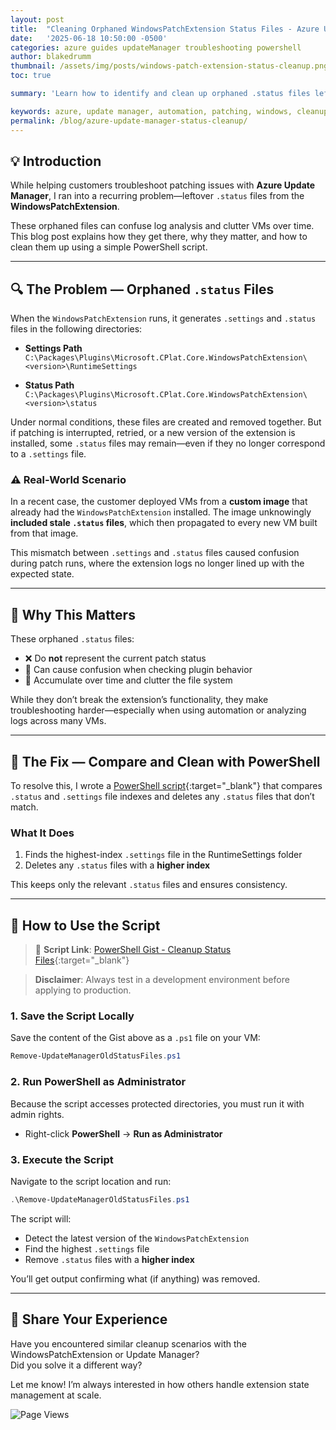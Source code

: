 ```yaml
---
layout: post
title:  "Cleaning Orphaned WindowsPatchExtension Status Files - Azure Update Manager"
date:   '2025-06-18 10:50:00 -0500'
categories: azure guides updateManager troubleshooting powershell 
author: blakedrumm
thumbnail: /assets/img/posts/windows-patch-extension-status-cleanup.png
toc: true

summary: 'Learn how to identify and clean up orphaned .status files left behind by the WindowsPatchExtension when using Azure Update Manager. This guide explains why these files exist, their impact, and provides a PowerShell script to clean them safely.'

keywords: azure, update manager, automation, patching, windows, cleanup, status files, extension
permalink: /blog/azure-update-manager-status-cleanup/
---
```


## :bulb: Introduction

While helping customers troubleshoot patching issues with **Azure Update Manager**, I ran into a recurring problem—leftover `.status` files from the **WindowsPatchExtension**.

These orphaned files can confuse log analysis and clutter VMs over time. This blog post explains how they get there, why they matter, and how to clean them up using a simple PowerShell script.

---

## :mag: The Problem — Orphaned `.status` Files

When the `WindowsPatchExtension` runs, it generates `.settings` and `.status` files in the following directories:

- **Settings Path**  
  `C:\Packages\Plugins\Microsoft.CPlat.Core.WindowsPatchExtension\<version>\RuntimeSettings`

- **Status Path**  
  `C:\Packages\Plugins\Microsoft.CPlat.Core.WindowsPatchExtension\<version>\status`

Under normal conditions, these files are created and removed together. But if patching is interrupted, retried, or a new version of the extension is installed, some `.status` files may remain—even if they no longer correspond to a `.settings` file.

### :warning: Real-World Scenario

In a recent case, the customer deployed VMs from a **custom image** that already had the `WindowsPatchExtension` installed. The image unknowingly **included stale `.status` files**, which then propagated to every new VM built from that image.

This mismatch between `.settings` and `.status` files caused confusion during patch runs, where the extension logs no longer lined up with the expected state.

---

## :thinking: Why This Matters

These orphaned `.status` files:

- ❌ Do **not** represent the current patch status  
- 🤔 Can cause confusion when checking plugin behavior  
- 🧹 Accumulate over time and clutter the file system

While they don’t break the extension’s functionality, they make troubleshooting harder—especially when using automation or analyzing logs across many VMs.

---

## :wrench: The Fix — Compare and Clean with PowerShell

To resolve this, I wrote a [PowerShell script](https://gist.github.com/blakedrumm/62a572ddc786963136641b2c52894211){:target="_blank"} that compares `.status` and `.settings` file indexes and deletes any `.status` files that don’t match.

### What It Does

1. Finds the highest-index `.settings` file in the RuntimeSettings folder
2. Deletes any `.status` files with a **higher index**

This keeps only the relevant `.status` files and ensures consistency.

---

## :floppy_disk: How to Use the Script

> 🔗 **Script Link**: [PowerShell Gist - Cleanup Status Files](https://gist.github.com/blakedrumm/62a572ddc786963136641b2c52894211){:target="_blank"}

> **Disclaimer**: Always test in a development environment before applying to production.

### 1. Save the Script Locally

Save the content of the Gist above as a `.ps1` file on your VM:

```powershell
Remove-UpdateManagerOldStatusFiles.ps1
```

### 2. Run PowerShell as Administrator

Because the script accesses protected directories, you must run it with admin rights.

- Right-click **PowerShell** → **Run as Administrator**

### 3. Execute the Script

Navigate to the script location and run:

```powershell
.\Remove-UpdateManagerOldStatusFiles.ps1
```

The script will:

- Detect the latest version of the `WindowsPatchExtension`
- Find the highest `.settings` file
- Remove `.status` files with a **higher index**

You’ll get output confirming what (if anything) was removed.

---

## :speech_balloon: Share Your Experience

Have you encountered similar cleanup scenarios with the WindowsPatchExtension or Update Manager?  
Did you solve it a different way?

Let me know! I’m always interested in how others handle extension state management at scale.

![Page Views](https://counter.blakedrumm.com/count/tag.svg?url=blakedrumm.com/blog/azure-update-manager-status-cleanup/)
